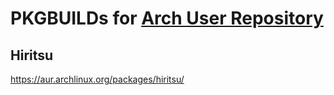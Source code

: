 # PKGBUILDs for [Arch User Repository](https://aur.archlinux.org)

## Hiritsu

https://aur.archlinux.org/packages/hiritsu/